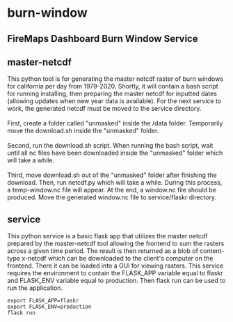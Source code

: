 # burn-window
## FireMaps Dashboard Burn Window Service

## master-netcdf
This python tool is for generating the master netcdf raster of burn windows for california per day from 1979-2020.
Shortly, it will contain a bash script for running installing, then preparing the master netcdf for inputted dates (allowing updates when new year data is available).
For the next service to work, the generated netcdf must be moved to the service directory.
<br>
<br>
First, create a folder called "unmasked" inside the /data folder. Temporarily move the download.sh inside the "unmasked" folder. 
<br>
<br>
Second, run the download.sh script. When running the bash script, wait until all nc files have been downloaded inside the "unmasked" folder which will take a while. 
<br>
<br>
Third, move download.sh out of the "unmasked" folder after finishing the download. Then, run netcdf.py which will take a while. During this process, a temp-window.nc file will appear. At the end, a window.nc file should be produced. Move the generated window.nc file to service/flaskr directory. 


## service
This python service is a basic flask app that utilizes the master netcdf prepared by the master-netcdf tool allowing the frontend to sum the rasters across a given time period. The result is then returned as a blob of content-type x-netcdf which can be downloaded to the client's computer on the frontend. There it can be loaded into a GUI for viewing rasters. 
This service requires the environment to contain the FLASK_APP variable equal to flaskr and FLASK_ENV variable equal to production. Then flask run can be used to run the application.
```
export FLASK_APP=flaskr
export FLASK_ENV=production
flask run